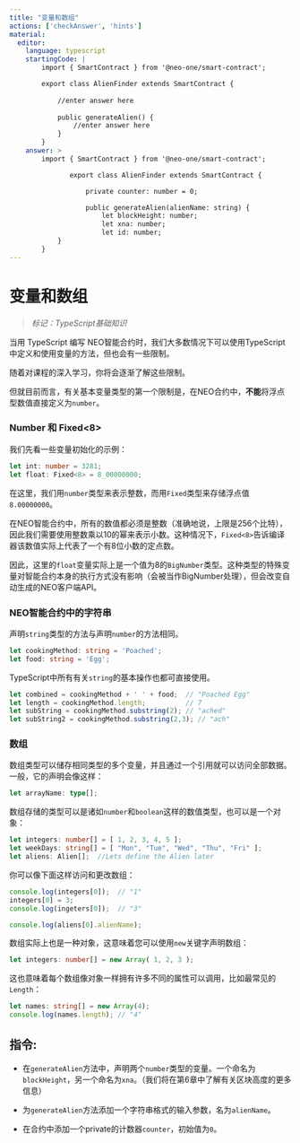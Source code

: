 ```yaml
---
title: "变量和数组"
actions: ['checkAnswer', 'hints']
material: 
  editor:
    language: typescript
    startingCode: |
        import { SmartContract } from '@neo-one/smart-contract';

        export class AlienFinder extends SmartContract {
        
            //enter answer here
          
            public generateAlien() {
                //enter answer here
            }
        }
    answer: > 
        import { SmartContract } from '@neo-one/smart-contract';

               export class AlienFinder extends SmartContract {

                   private counter: number = 0; 

                   public generateAlien(alienName: string) {
                       let blockHeight: number;
                       let xna: number;
                       let id: number;
            }
        }
---
```

# 变量和数组
> *标记：TypeScript基础知识*

当用 TypeScript 编写 NEO智能合约时，我们大多数情况下可以使用TypeScript中定义和使用变量的方法，但也会有一些限制。

随着对课程的深入学习，你将会逐渐了解这些限制。

但就目前而言，有关基本变量类型的第一个限制是，在NEO合约中，**不能**将浮点型数值直接定义为`number`。

### Number 和 Fixed<8>

我们先看一些变量初始化的示例：

```typescript
let int: number = 3281;
let float: Fixed<8> = 8_00000000;
```

在这里，我们用`number`类型来表示整数，而用`Fixed`类型来存储浮点值`8.00000000`。

在NEO智能合约中，所有的数值都必须是整数（准确地说，上限是256个比特），因此我们需要使用整数乘以10的幂来表示小数。这种情况下，`Fixed<8>`告诉编译器该数值实际上代表了一个有8位小数的定点数。

因此，这里的`float`变量实际上是一个值为8的`BigNumber`类型。这种类型的特殊变量对智能合约本身的执行方式没有影响（会被当作BigNumber处理），但会改变自动生成的NEO客户端API。

### NEO智能合约中的字符串

声明`string`类型的方法与声明`number`的方法相同。

```typescript
let cookingMethod: string = 'Poached'; 
let food: string = 'Egg'; 
```

TypeScript中所有有关`string`的基本操作也都可直接使用。

```typescript
let combined = cookingMethod + ' ' + food;  // "Poached Egg"
let length = cookingMethod.length;          // 7
let subString = cookingMethod.substring(2); // "ached"
let subString2 = cookingMethod.substring(2,3); // "ach"
```

### 数组

数组类型可以储存相同类型的多个变量，并且通过一个引用就可以访问全部数据。一般，它的声明会像这样：

```typescript
let arrayName: type[]; 
```

数组存储的类型可以是诸如`number`和`boolean`这样的数值类型，也可以是一个对象：

```typescript
let integers: number[] = [ 1, 2, 3, 4, 5 ]; 
let weekDays: string[] = [ "Mon", "Tue", "Wed", "Thu", "Fri" ]; 
let aliens: Alien[];  //Lets define the Alien later
```

你可以像下面这样访问和更改数组：

```typescript
console.log(integers[0]);  // "1"
integers[0] = 3; 
console.log(ingeters[0]);  // "3"

console.log(aliens[0].alienName);
```

数组实际上也是一种对象，这意味着您可以使用`new`关键字声明数组：

```typescript
let integers: number[] = new Array( 1, 2, 3 ); 
```

这也意味着每个数组像对象一样拥有许多不同的属性可以调用，比如最常见的`Length`：

```typescript
let names: string[] = new Array(4); 
console.log(names.length); // "4"
```

## 指令: 

- 在`generateAlien`方法中，声明两个`number`类型的变量。一个命名为`blockHeight`，另一个命名为`xna`。（我们将在第6章中了解有关区块高度的更多信息）

- 为`generateAlien`方法添加一个字符串格式的输入参数，名为`alienName`。

- 在合约中添加一个private的计数器`counter`，初始值为`0`。
